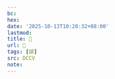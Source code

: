 ```yaml
---
bc:
hex:
date: '2025-10-13T10:28:32+08:00'
lastmod:
title: 􃗛
url: 􃗛
tags: [謕]
src: DCCV
note:
---
```

